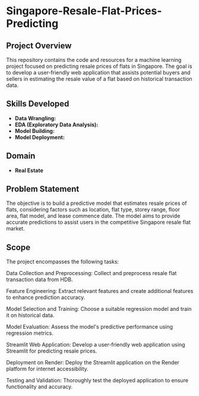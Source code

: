 # Singapore-Resale-Flat-Prices-Predicting

## Project Overview

This repository contains the code and resources for a machine learning project focused on predicting resale prices of flats in Singapore. The goal is to develop a user-friendly web application that assists potential buyers and sellers in estimating the resale value of a flat based on historical transaction data.

## Skills Developed

- **Data Wrangling:** 
- **EDA (Exploratory Data Analysis):** 
- **Model Building:** 
- **Model Deployment:**

## Domain

- **Real Estate**

## Problem Statement

The objective is to build a predictive model that estimates resale prices of flats, considering factors such as location, flat type, storey range, floor area, flat model, and lease commence date. The model aims to provide accurate predictions to assist users in the competitive Singapore resale flat market.

## Scope
The project encompasses the following tasks:

Data Collection and Preprocessing: Collect and preprocess resale flat transaction data from HDB.

Feature Engineering: Extract relevant features and create additional features to enhance prediction accuracy.

Model Selection and Training: Choose a suitable regression model and train it on historical data.

Model Evaluation: Assess the model's predictive performance using regression metrics.

Streamlit Web Application: Develop a user-friendly web application using Streamlit for predicting resale prices.

Deployment on Render: Deploy the Streamlit application on the Render platform for internet accessibility.

Testing and Validation: Thoroughly test the deployed application to ensure functionality and accuracy.


